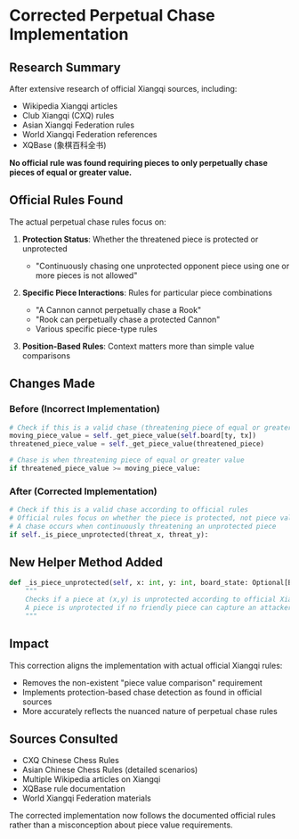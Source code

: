 # Corrected Perpetual Chase Implementation

## Research Summary

After extensive research of official Xiangqi sources, including:
- Wikipedia Xiangqi articles
- Club Xiangqi (CXQ) rules
- Asian Xiangqi Federation rules
- World Xiangqi Federation references
- XQBase (象棋百科全书)

**No official rule was found requiring pieces to only perpetually chase pieces of equal or greater value.**

## Official Rules Found

The actual perpetual chase rules focus on:

1. **Protection Status**: Whether the threatened piece is protected or unprotected
   - "Continuously chasing one unprotected opponent piece using one or more pieces is not allowed"

2. **Specific Piece Interactions**: Rules for particular piece combinations
   - "A Cannon cannot perpetually chase a Rook"
   - "Rook can perpetually chase a protected Cannon"
   - Various specific piece-type rules

3. **Position-Based Rules**: Context matters more than simple value comparisons

## Changes Made

### Before (Incorrect Implementation)
```python
# Check if this is a valid chase (threatening piece of equal or greater value)
moving_piece_value = self._get_piece_value(self.board[ty, tx])
threatened_piece_value = self._get_piece_value(threatened_piece)

# Chase is when threatening piece of equal or greater value
if threatened_piece_value >= moving_piece_value:
```

### After (Corrected Implementation)
```python
# Check if this is a valid chase according to official rules
# Official rules focus on whether the piece is protected, not piece values
# A chase occurs when continuously threatening an unprotected piece
if self._is_piece_unprotected(threat_x, threat_y):
```

## New Helper Method Added

```python
def _is_piece_unprotected(self, x: int, y: int, board_state: Optional[Board] = None) -> bool:
    """
    Checks if a piece at (x,y) is unprotected according to official Xiangqi rules.
    A piece is unprotected if no friendly piece can capture an attacker that captures it.
    """
```

## Impact

This correction aligns the implementation with actual official Xiangqi rules:
- Removes the non-existent "piece value comparison" requirement
- Implements protection-based chase detection as found in official sources
- More accurately reflects the nuanced nature of perpetual chase rules

## Sources Consulted

- CXQ Chinese Chess Rules
- Asian Chinese Chess Rules (detailed scenarios)
- Multiple Wikipedia articles on Xiangqi
- XQBase rule documentation
- World Xiangqi Federation materials

The corrected implementation now follows the documented official rules rather than a misconception about piece value requirements.
